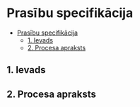 # Prasību specifikācija

- [Prasību specifikācija](#prasību-specifikācija)
  - [1. Ievads](#1-ievads)
  - [2. Procesa apraksts](#2-procesa-apraksts)

## 1. Ievads

## 2. Procesa apraksts